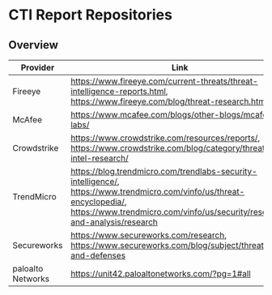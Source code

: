 # CTI Report Repositories

## Overview
| Provider | Link |
| --- | --- |
| Fireeye | https://www.fireeye.com/current-threats/threat-intelligence-reports.html, https://www.fireeye.com/blog/threat-research.html|
| McAfee | https://www.mcafee.com/blogs/other-blogs/mcafee-labs/ |
| Crowdstrike | https://www.crowdstrike.com/resources/reports/, https://www.crowdstrike.com/blog/category/threat-intel-research/ |
| TrendMicro | https://blog.trendmicro.com/trendlabs-security-intelligence/, https://www.trendmicro.com/vinfo/us/threat-encyclopedia/, https://www.trendmicro.com/vinfo/us/security/research-and-analysis/research |
| Secureworks | https://www.secureworks.com/research, https://www.secureworks.com/blog/subject/threats-and-defenses |
| paloalto Networks | https://unit42.paloaltonetworks.com/?pg=1#all |